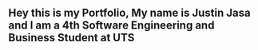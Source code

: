 ## Hey this is my Portfolio, My name is Justin Jasa and I am a 4th Software Engineering and Business Student at UTS
